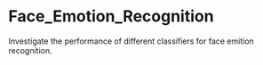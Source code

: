 # Face_Emotion_Recognition
Investigate the performance of different classifiers for face emition recognition.
